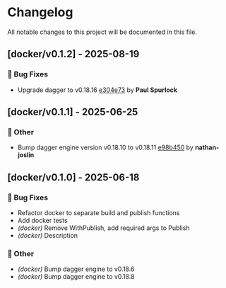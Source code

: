 # Changelog

All notable changes to this project will be documented in this file.

## [docker/v0.1.2] - 2025-08-19

### 🐛 Bug Fixes

- Upgrade dagger to v0.18.16 [e304e73](https://github.com/act3-ai/dagger/commit/e304e7338f900735a1b2c94689afecdd5e5af982) by **Paul Spurlock**


## [docker/v0.1.1] - 2025-06-25

### 💼 Other

- Bump dagger engine version v0.18.10 to v0.18.11 [e98b450](https://github.com/act3-ai/dagger/commit/e98b45074904f2e32eb730ddfe5553b13e9c886f) by **nathan-joslin**


## [docker/v0.1.0] - 2025-06-18

### 🐛 Bug Fixes

- Refactor docker to separate build and publish functions
- Add docker tests
- *(docker)* Remove WithPublish, add required args to Publish
- *(docker)* Description

### 💼 Other

- *(docker)* Bump dagger engine to v0.18.6
- *(docker)* Bump dagger engine to v0.18.8

